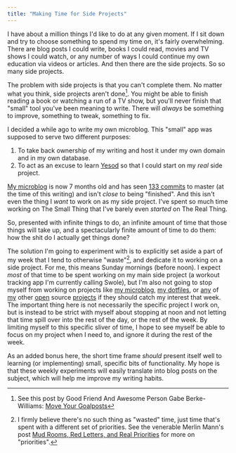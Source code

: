 ```yaml
---
title: "Making Time for Side Projects"
---
```


I have about a million things I'd like to do at any given moment. If I sit
down and try to choose something to spend my time on, it's fairly
overwhelming. There are blog posts I could write, books I could read, movies
and TV shows I could watch, or any number of ways I could continue my own
education via videos or articles. And then there are the side projects. So so
many side projects.

The problem with side projects is that you can't complete them. No matter what
you think, side projects aren't done[^1]. You might be able to finish reading a
book or watching a run of a TV show, but you'll never finish that "small" tool
you've been meaning to write. There will _always_ be something to improve,
something to tweak, something to fix.

[^1]:
    See this post by Good Friend And Awesome Person Gabe Berke-Williams: [Move
    Your Goalposts]

[Move Your Goalposts]: http://gabebw.com/blog/2015/01/14/move-your-goalposts

I decided a while ago to write my own microblog. This "small" app was supposed
to serve two different purposes:

1. To take back ownership of my writing and host it under my own domain and
   in my own database.
2. To act as an excuse to learn [Yesod] so that I could start on my _real_
   side project.

[Yesod]: https://www.yesodweb.com/

[My microblog][featureless-void] is now 7 months old and has seen [133
commits][featureless-void-commits] to master (at the time of this writing) and
isn't _close_ to being "finished". And this isn't even the thing I _want_ to
work on as my side project. I've spent so much time working on The Small Thing
that I've barely even _started_ on The Real Thing.

[featureless-void]: https://github.com/gfontenot/featureless-void
[featureless-void-commits]: https://github.com/gfontenot/featureless-void/commits/master

So, presented with infinite things to do, an infinite amount of time that
those things will take up, and a spectacularly finite amount of time to do
them: how the shit do I actually get things done?

The solution I'm going to experiment with is to explicitly set aside a part of
my week that I tend to otherwise "waste"[^2], and dedicate it to working on a
side project. For me, this means Sunday mornings (before noon). I expect
_most_ of that time to be spent working on my main side project (a workout
tracking app I'm currently calling Swole), but I'm also not going to stop
myself from working on projects like [my microblog][featureless-void], [my
dotfiles][dotfiles], or [any][reflow] of [my][argo] other [open][runes] source
[projects][swish] if they should catch my interest that week. The important
thing here is not necessarily the specific project I work on, but is instead
to be strict with myself about stopping at noon and not letting that time
spill over into the rest of the day, or the rest of the week. By limiting
myself to this specific sliver of time, I hope to see myself be able to focus
on my project when I need to, and ignore it during the rest of the week.

[^2]:
    I firmly believe there's no such thing as "wasted" time, just time
    that's spent with a different set of priorities. See the venerable Merlin
    Mann's post [Mud Rooms, Red Letters, and Real Priorities] for more on
    "priorities".

[Mud Rooms, Red Letters, and Real Priorities]: http://www.43folders.com/2009/04/28/priorities

[dotfiles]: https://github.com/gfontenot/dotfiles
[reflow]: https://github.com/gfontenot/reflow
[argo]: https://github.com/thoughtbot/Argo
[runes]: https://github.com/thoughtbot/Runes
[swish]: https://github.com/thoughtbot/Swish

As an added bonus here, the short time frame _should_ present itself well to
learning (or implementing) small, specific bits of functionality. My hope is
that these weekly experiments will easily translate into blog posts on the
subject, which will help me improve my writing habits.
